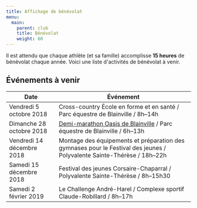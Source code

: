 ```yaml
---
title: Affichage de bénévolat
menu:
  main:
    parent: club
    title: Bénévolat
    weight: 60
---
```


Il est attendu que chaque athlète (et sa famille) accomplisse **15 heures** de bénévolat chaque année. Voici une liste d'activités de bénévolat à venir.

## Événements à venir

| Date                      | Événement                                                                          |
|---------------------------|------------------------------------------------------------------------------------|
| Vendredi 5 octobre 2018   | Cross-country École en forme et en santé / Parc équestre de Blainville / 8h–14h    |
| Dimanche 28 octobre 2018  | [Demi-marathon Oasis de Blainville](https://www.lacoursedeblainville.com/fr/Benevoles/) / Parc équestre de Blainville / 6h–13h           |
| Vendredi 14 décembre 2018 | Montage des équipements et préparation des gymnases pour le Festival des jeunes / Polyvalente Sainte-Thérèse / 18h–22h  |
| Samedi 15 décembre 2018   | Festival des jeunes Corsaire-Chaparral / Polyvalente Sainte-Thérèse / 8h–15h30     |
| Samedi 2 février 2019     | Le Challenge André-Harel / Complexe sportif Claude-Robillard / 8h–17h              |
<!--
| Mercredi 22 mai 2019      |                                                                                    |
| Mardi 28 mai 2019         |                                                                                    |
| mercredi 5 juin 2019      |                                                                                    |
| (à venir)                 |                                                                                    |
| Dimanche,16 juin 2019     |                                                                                    |
| Mercredi,19 juin 2019     |                                                                                    |
| Samedi,29 juin,2019       |                                                                                    |
| Mercredi 31 juillet 2019  |                                                                                    |-->
